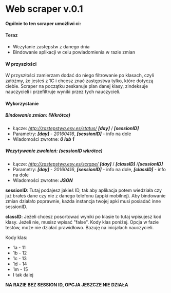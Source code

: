 # Web scraper v.0.1
#### Ogólnie to ten scraper umożliwi ci:
#### Teraz
* Wczytanie zastępstw z danego dnia
* Bindowanie aplikacji w celu powiadomienia w razie zmian
    
#### W przyszłości
W przyszłości zamierzam dodać do niego filtrowanie po klasach, czyli załóżmy, że jesteś z 1C i chcesz znać zastępstwa tylko, które dotyczą ciebie. Scraper na początku zeskanuje plan danej klasy, zindeksuje nauczycieli i przefiltruje wyniki przez tych nauczycieli.

#### Wykorzystanie

##### Bindowanie zmian: (Wkrótce)

* Łącze: *http://zastepstwa.esy.es/status/* ***[day]*** / ***[sessionID]***
* Parametry: ***[day]*** - *20160416*, ***[sessionID]*** - info na dole
* Wiadomości zwrotne: ***0 lub 1***

##### Wczytywanie zwolnień: (sessionID wkrótce)

* Łącze: *http://zastepstwa.esy.es/scrape/* ***[day]*** / ***[classID]*** /***[sessionID]***
* Parametry: ***[day]*** - *20160416*, ***[sessionID]*** - info na dole, ***[classID]*** - info na dole
* Wiadomości zwrotne: ***JSON***

**sessionID**: Tutaj podajesz jakieś ID, tak aby aplikacja potem wiedziała czy już brałeś dane czy nie z danego telefonu (appki mobilnej). Aby bindowanie zmian działało poprawnie, każda instancja twojej apki musi posiadać inne sessionID.

**classID**: Jeżeli chcesz posortować wyniki po klasie to tutaj wpisujesz kod klasy. Jeżeli nie, musisz wpisać "false". Kody klas poniżej. Opcja w fazie testów, może nie działać prawidłowo. Bazuję na inicjałach nauczycieli.

Kody klas:
* 1a - 11
* 1b - 12
* 1c - 13
* 1d - 14
* 1m - 15
* I tak dalej

**NA RAZIE BEZ SESSION ID, OPCJA JESZCZE NIE DZIAŁA**